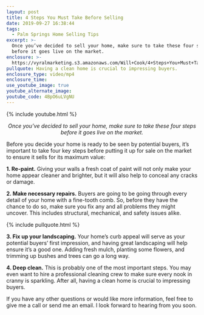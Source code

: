 ```yaml
---
layout: post
title: 4 Steps You Must Take Before Selling
date: 2019-09-27 16:38:44
tags:
  - Palm Springs Home Selling Tips
excerpt: >-
  Once you’ve decided to sell your home, make sure to take these four steps
  before it goes live on the market.
enclosure: >-
  https://vyralmarketing.s3.amazonaws.com/Will+Cook/4+Steps+You+Must+Take+Before+Selling.mp4
pullquote: Having a clean home is crucial to impressing buyers.
enclosure_type: video/mp4
enclosure_time:
use_youtube_image: true
youtube_alternate_image:
youtube_code: 4BpO6uLVgNU
---
```


{% include youtube.html %}

<p style="text-align:center"><em>Once you’ve decided to sell your home, make sure to take these four steps before it goes live on the market.</em></p>

Before you decide your home is ready to be seen by potential buyers, it’s important to take four key steps before putting it up for sale on the market to ensure it sells for its maximum value:

**1\. Re-paint.** Giving your walls a fresh coat of paint will not only make your home appear cleaner and brighter, but it will also help to conceal any cracks or damage.&nbsp;

**2\. Make necessary repairs.** Buyers are going to be going through every detail of your home with a fine-tooth comb. So, before they have the chance to do so, make sure you fix any and all problems they might uncover. This includes structural, mechanical, and safety issues alike.

{% include pullquote.html %}

**3\. Fix up your landscaping.** Your home’s curb appeal will serve as your potential buyers’ first impression, and having great landscaping will help ensure it’s a good one. Adding fresh mulch, planting some flowers, and trimming up bushes and trees can go a long way.

**4\. Deep clean.** This is probably one of the most important steps. You may even want to hire a professional cleaning crew to make sure every nook in cranny is sparkling. After all, having a clean home is crucial to impressing buyers.&nbsp;

If you have any other questions or would like more information, feel free to give me a call or send me an email. I look forward to hearing from you soon.<br>&nbsp;

&nbsp;